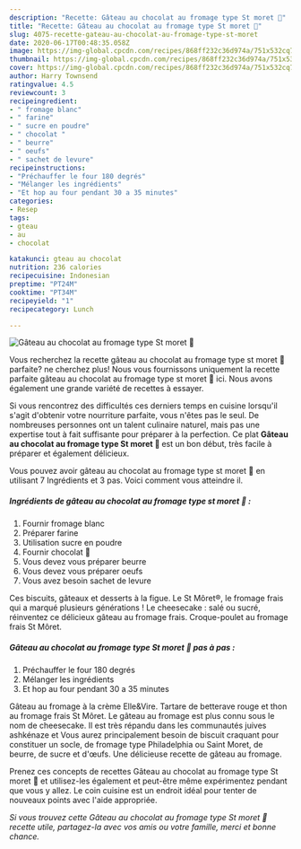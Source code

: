 ```yaml
---
description: "Recette: Gâteau au chocolat au fromage type St moret 🧀"
title: "Recette: Gâteau au chocolat au fromage type St moret 🧀"
slug: 4075-recette-gateau-au-chocolat-au-fromage-type-st-moret
date: 2020-06-17T00:48:35.058Z
image: https://img-global.cpcdn.com/recipes/868ff232c36d974a/751x532cq70/gateau-au-chocolat-au-fromage-type-st-moret-🧀-photo-principale-de-la-recette.jpg
thumbnail: https://img-global.cpcdn.com/recipes/868ff232c36d974a/751x532cq70/gateau-au-chocolat-au-fromage-type-st-moret-🧀-photo-principale-de-la-recette.jpg
cover: https://img-global.cpcdn.com/recipes/868ff232c36d974a/751x532cq70/gateau-au-chocolat-au-fromage-type-st-moret-🧀-photo-principale-de-la-recette.jpg
author: Harry Townsend
ratingvalue: 4.5
reviewcount: 3
recipeingredient:
- " fromage blanc"
- " farine"
- " sucre en poudre"
- " chocolat "
- " beurre"
- " oeufs"
- " sachet de levure"
recipeinstructions:
- "Préchauffer le four 180 degrés"
- "Mélanger les ingrédients"
- "Et hop au four pendant 30 a 35 minutes"
categories:
- Resep
tags:
- gteau
- au
- chocolat

katakunci: gteau au chocolat 
nutrition: 236 calories
recipecuisine: Indonesian
preptime: "PT24M"
cooktime: "PT34M"
recipeyield: "1"
recipecategory: Lunch

---
```



![Gâteau au chocolat au fromage type St moret 🧀](https://img-global.cpcdn.com/recipes/868ff232c36d974a/751x532cq70/gateau-au-chocolat-au-fromage-type-st-moret-🧀-photo-principale-de-la-recette.jpg)

Vous recherchez la recette gâteau au chocolat au fromage type st moret 🧀 parfaite? ne cherchez plus! Nous vous fournissons uniquement la recette parfaite gâteau au chocolat au fromage type st moret 🧀 ici. Nous avons également une grande variété de recettes à essayer.

Si vous rencontrez des difficultés ces derniers temps en cuisine lorsqu'il s'agit d'obtenir votre nourriture parfaite, vous n'êtes pas le seul. De nombreuses personnes ont un talent culinaire naturel, mais pas une expertise tout à fait suffisante pour préparer à la perfection. Ce plat <strong> Gâteau au chocolat au fromage type St moret 🧀 </strong> est un bon début, très facile à préparer et également délicieux.

<!--inarticleads1-->

Vous pouvez avoir gâteau au chocolat au fromage type st moret 🧀 en utilisant 7 Ingrédients et 3 pas. Voici comment vous atteindre il.

##### Ingrédients de gâteau au chocolat au fromage type st moret 🧀 :

1. Fournir  fromage blanc
1. Préparer  farine
1. Utilisation  sucre en poudre
1. Fournir  chocolat 🍫
1. Vous devez vous préparer  beurre
1. Vous devez vous préparer  oeufs
1. Vous avez besoin  sachet de levure


Ces biscuits, gâteaux et desserts à la figue. Le St Môret®, le fromage frais qui a marqué plusieurs générations ! Le cheesecake : salé ou sucré, réinventez ce délicieux gâteau au fromage frais. Croque-poulet au fromage frais St Môret. 

<!--inarticleads2-->

##### Gâteau au chocolat au fromage type St moret 🧀 pas à pas :

1. Préchauffer le four 180 degrés
1. Mélanger les ingrédients
1. Et hop au four pendant 30 a 35 minutes


Gâteau au fromage à la crème Elle&amp;Vire. Tartare de betterave rouge et thon au fromage frais St Môret. Le gâteau au fromage est plus connu sous le nom de cheesecake. Il est très répandu dans les communautés juives ashkénaze et Vous aurez principalement besoin de biscuit craquant pour constituer un socle, de fromage type Philadelphia ou Saint Moret, de beurre, de sucre et d&#39;œufs. Une délicieuse recette de gâteau au fromage. 

<!--inarticleads1-->

<p>
Prenez ces concepts de recettes Gâteau au chocolat au fromage type St moret 🧀 et utilisez-les également et peut-être même expérimentez pendant que vous y allez. Le coin cuisine est un endroit idéal pour tenter de nouveaux points avec l'aide appropriée.
</p>

<p>
<i>Si vous trouvez cette Gâteau au chocolat au fromage type St moret 🧀 recette utile, partagez-la avec vos amis ou votre famille, merci et bonne chance.</i>
</p>
